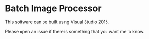# Batch Image Processor

This software can be built using Visual Studio 2015. 

Please open an issue if there is something that you want me to know. 
